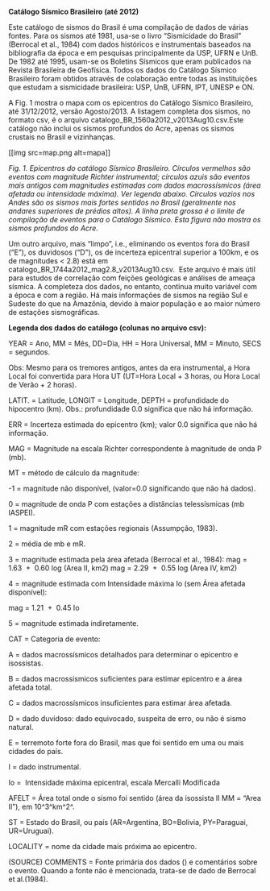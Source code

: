 **Catálogo Sísmico Brasileiro (até 2012)**


Este catálogo de sismos do Brasil é uma compilação de dados de várias
fontes. Para os sismos até 1981, usa-se o livro “Sismicidade do Brasil”
(Berrocal et al., 1984) com dados históricos e instrumentais baseados na
bibliografia da época e em pesquisas principalmente da USP, UFRN e UnB. 
De 1982 até 1995, usam-se os Boletins Sísmicos que eram publicados na
Revista Brasileira de Geofísica. Todos os dados do Catálogo Sísmico
Brasileiro foram obtidos através de colaboração entre todas as
instituições que estudam a sismicidade brasileira: USP, UnB, UFRN, IPT,
UNESP e ON.

A Fig. 1 mostra o mapa com os epicentros do Catálogo Sísmico Brasileiro,
até 31/12/2012, versão Agosto/2013. A listagem completa dos sismos, no
formato csv, é o arquivo catalogo_BR_1560a2012_v2013Aug10.csv.Este
catálogo não inclui os sismos profundos do Acre, apenas os sismos
crustais no Brasil e vizinhanças.


[[img src=map.png alt=mapa]]


*Fig. 1. Epicentros do catálogo Sísmico Brasileiro. Círculos
vermelhos são eventos com magnitude Richter instrumental; círculos azuis
são eventos mais antigos com magnitudes estimadas com dados
macrossísmicos (área afetada ou intensidade máxima). Ver legenda abaixo.
Círculos vazios nos Andes são os sismos mais fortes sentidos no Brasil
(geralmente nos andares superiores de prédios altos). A linha preta
grossa é o limite de compilação de eventos para o Catálogo Sísmico. Esta
figura não mostra os sismos profundos do Acre.*



Um outro arquivo, mais “limpo”, i.e., eliminando os eventos fora do
Brasil (“E”), os duvidosos (“D”), os de incerteza epicentral superior a
100km, e os de magnitudes \< 2.8) está em
catalogo\_BR\_1744a2012\_mag2.8\_v2013Aug10.csv.  Este arquivo é mais
útil para estudos de correlação com feições geológicas e análises de
ameaça sísmica. A completeza dos dados, no entanto, continua muito
variável com a época e com a região. Há mais informações de sismos na
região Sul e Sudeste do que na Amazônia, devido à maior população e ao
maior número de estações sismográficas. 



**Legenda dos dados do catálogo (colunas no arquivo csv):**



YEAR = Ano,  MM = Mês,  DD=Dia,  HH = Hora Universal,  MM = Minuto, SECS = segundos.

Obs: Mesmo para os tremores antigos, antes da era instrumental, a
Hora Local foi convertida para Hora UT (UT=Hora Local + 3 horas, ou Hora Local de
Verão + 2 horas).

LATIT. = Latitude, LONGIT = Longitude, DEPTH = profundidade do hipocentro (km).
Obs.: profundidade 0.0 significa que não há informação.


ERR = Incerteza estimada do epicentro (km); valor 0.0 significa que não
há informação.

MAG = Magnitude na escala Richter correspondente à magnitude de onda P
(mb).

MT = método de cálculo da magnitude:

-1 = magnitude não disponível, (valor=0.0 significando que não há
dados).

0 = magnitude de onda P com estações a distâncias telessísmicas (mb
IASPEI).

1 = magnitude mR com estações regionais (Assumpção, 1983).

2 = média de mb e mR.

3 = magnitude estimada pela área afetada (Berrocal et al., 1984):
mag = 1.63  +  0.60 log (Area II, km2)
mag = 2.29  +  0.55 log (Area IV, km2)

4 = magnitude estimada com Intensidade máxima Io (sem Área afetada
disponível):

mag = 1.21  +  0.45 Io

5 = magnitude estimada indiretamente.


CAT = Categoria de evento:

A = dados macrossísmicos detalhados para determinar o epicentro e
isossistas.

B = dados macrossísmicos suficientes para estimar epicentro e a área
afetada total.

C = dados macrossísmicos insuficientes para estimar área afetada.

D = dado duvidoso: dado equivocado, suspeita de erro, ou não é sismo
natural.

E = terremoto forte fora do Brasil, mas que foi sentido em uma ou mais
cidades do país.

I = dado instrumental.


Io =  Intensidade máxima epicentral, escala Mercalli Modificada

AFELT = Área total onde o sismo foi sentido (área da isossista II MM =
“Area II”), em 10^3^km^2^.

ST = Estado do Brasil, ou país (AR=Argentina, BO=Bolivia, PY=Paraguai,
UR=Uruguai).

LOCALITY = nome da cidade mais próxima ao epicentro.

(SOURCE) COMMENTS = Fonte primária dos dados () e comentários sobre o
evento. Quando a fonte não é mencionada, trata-se de dado de Berrocal et al.(1984).
